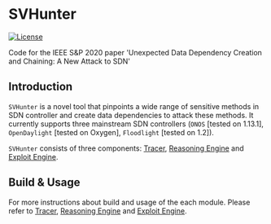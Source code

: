 # SVHunter

[![License](https://img.shields.io/badge/License-Apache%202.0-blue.svg)](LICENSE)

Code for the IEEE S&P 2020 paper 'Unexpected Data Dependency Creation and Chaining: A New Attack to SDN'


## Introduction

`SVHunter` is a novel tool that pinpoints a wide range of sensitive methods in SDN controller and create data dependencies to attack these methods. It currently supports three mainstream SDN controllers (`ONOS` [tested on 1.13.1], `OpenDaylight` [tested on Oxygen], `Floodlight` [tested on 1.2]).

`SVHunter` consists of three components: [Tracer](tracer), [Reasoning Engine](reasoning) and [Exploit Engine](exploit).


## Build & Usage

For more instructions about build and usage of the each module. Please refer to [Tracer](tracer), [Reasoning Engine](reasoning) and [Exploit Engine](exploit/injector).

     
